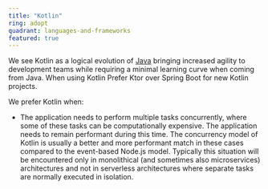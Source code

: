 ```yaml
---
title: "Kotlin"
ring: adopt
quadrant: languages-and-frameworks
featured: true
---
```


We see Kotlin as a logical evolution of <a href='java.html'>Java</a> bringing increased agility to development teams while requiring a minimal learning curve when coming from Java. 
When using Kotlin Prefer Ktor over Spring Boot for new Kotlin projects.

We prefer Kotlin when:
- The application needs to perform multiple tasks concurrently, where some of these tasks can be computationally expensive. The application needs to remain performant during this time. The concurrency model of Kotlin is usually a better and more performant match in these cases compared to the event-based Node.js model. Typically this situation will be encountered only in monolithical (and sometimes also microservices) architectures and not in serverless architectures where separate tasks are normally executed in isolation.